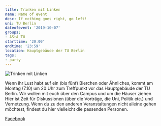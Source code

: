 ```yaml
---
title: Trinken mit Linken
name: Name of event
desc: If nothing goes right, go left!
uni: TU Berlin
dateofevent: '2019-10-07'
groups:
- AStA TU
starttime: '20:00'
endtime: '23:59'
location: Hauptgebäude der TU Berlin
tags:
- party
---
```


![Trinken mit Linken](https://asta.tu-berlin.de/sites/default/files/ich_bin_trinker.jpg)

Wenn ihr Lust habt auf ein (bis fünf) Bierchen oder Ähnliches, kommt am Montag (7.10) um 20 Uhr zum Treffpunkt vor das Hauptgebäude der TU Berlin. Wir wollen mit euch über den Campus und um die Häuser ziehen. Hier ist Zeit für Diskussionen (über die Vorträge, die Uni, Politik etc.) und Vernetzung. Wenn du zu den anderen Veranstaltungen nicht alleine gehen möchtest, findest du hier vielleicht die passenden Personen.

[Facebook](https://www.facebook.com/events/924868641211830/)